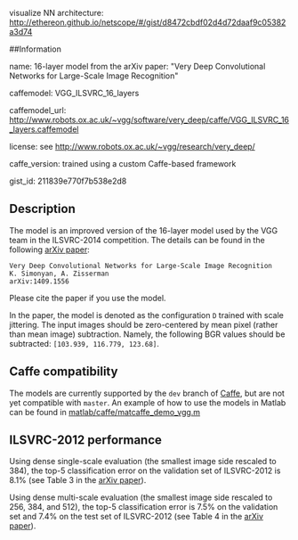 visualize NN architecture: http://ethereon.github.io/netscope/#/gist/d8472cbdf02d4d72daaf9c05382a3d74


##Information

name: 16-layer model from the arXiv paper: "Very Deep Convolutional Networks for Large-Scale Image Recognition"

caffemodel: VGG_ILSVRC_16_layers

caffemodel_url: http://www.robots.ox.ac.uk/~vgg/software/very_deep/caffe/VGG_ILSVRC_16_layers.caffemodel

license: see http://www.robots.ox.ac.uk/~vgg/research/very_deep/

caffe_version: trained using a custom Caffe-based framework

gist_id: 211839e770f7b538e2d8

## Description

The model is an improved version of the 16-layer model used by the VGG team in the ILSVRC-2014 competition. The details can be found in the following [arXiv paper](http://arxiv.org/pdf/1409.1556):

    Very Deep Convolutional Networks for Large-Scale Image Recognition
    K. Simonyan, A. Zisserman
    arXiv:1409.1556

Please cite the paper if you use the model.

In the paper, the model is denoted as the configuration `D` trained with scale jittering. The input images should be zero-centered by mean pixel (rather than mean image) subtraction. Namely, the following BGR values should be subtracted: `[103.939, 116.779, 123.68]`.

## Caffe compatibility

The models are currently supported by the `dev` branch of [Caffe](https://github.com/BVLC/caffe/), but are not yet compatible with `master`.
An example of how to use the models in Matlab can be found in [matlab/caffe/matcaffe_demo_vgg.m](https://github.com/BVLC/caffe/blob/dev/matlab/caffe/matcaffe_demo_vgg_mean_pix.m) 

## ILSVRC-2012 performance

Using dense single-scale evaluation (the smallest image side rescaled to 384), the top-5 classification error on the validation set of ILSVRC-2012 is 8.1% (see Table 3 in the [arXiv paper](http://arxiv.org/pdf/1409.1556)).

Using dense multi-scale evaluation (the smallest image side rescaled to 256, 384, and 512), the top-5 classification error is 7.5% on the validation set and 7.4% on the test set of ILSVRC-2012 (see Table 4 in the [arXiv paper](http://arxiv.org/pdf/1409.1556)).
